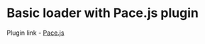 # Basic loader with Pace.js plugin

Plugin link - [Pace.js](http://github.hubspot.com/pace/docs/welcome/)
